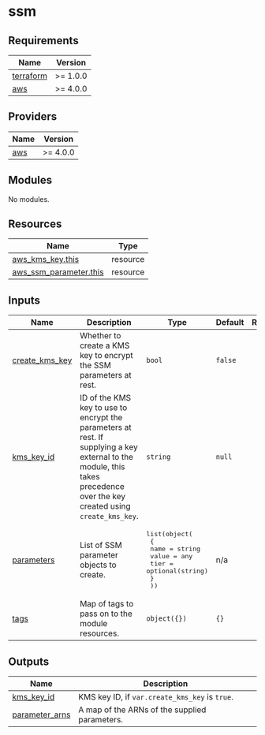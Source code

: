 # ssm

<!-- BEGINNING OF PRE-COMMIT-TERRAFORM DOCS HOOK -->
## Requirements

| Name | Version |
|------|---------|
| <a name="requirement_terraform"></a> [terraform](#requirement\_terraform) | >= 1.0.0 |
| <a name="requirement_aws"></a> [aws](#requirement\_aws) | >= 4.0.0 |

## Providers

| Name | Version |
|------|---------|
| <a name="provider_aws"></a> [aws](#provider\_aws) | >= 4.0.0 |

## Modules

No modules.

## Resources

| Name | Type |
|------|------|
| [aws_kms_key.this](https://registry.terraform.io/providers/hashicorp/aws/latest/docs/resources/kms_key) | resource |
| [aws_ssm_parameter.this](https://registry.terraform.io/providers/hashicorp/aws/latest/docs/resources/ssm_parameter) | resource |

## Inputs

| Name | Description | Type | Default | Required |
|------|-------------|------|---------|:--------:|
| <a name="input_create_kms_key"></a> [create\_kms\_key](#input\_create\_kms\_key) | Whether to create a KMS key to encrypt the SSM parameters at rest. | `bool` | `false` | no |
| <a name="input_kms_key_id"></a> [kms\_key\_id](#input\_kms\_key\_id) | ID of the KMS key to use to encrypt the parameters at rest. If supplying a key external to the module, this takes precedence over the key created using `create_kms_key`. | `string` | `null` | no |
| <a name="input_parameters"></a> [parameters](#input\_parameters) | List of SSM parameter objects to create. | <pre>list(object(<br>    {<br>      name  = string<br>      value = any<br>      tier  = optional(string)<br>    }<br>  ))</pre> | n/a | yes |
| <a name="input_tags"></a> [tags](#input\_tags) | Map of tags to pass on to the module resources. | `object({})` | `{}` | no |

## Outputs

| Name | Description |
|------|-------------|
| <a name="output_kms_key_id"></a> [kms\_key\_id](#output\_kms\_key\_id) | KMS key ID, if `var.create_kms_key` is `true`. |
| <a name="output_parameter_arns"></a> [parameter\_arns](#output\_parameter\_arns) | A map of the ARNs of the supplied parameters. |
<!-- END OF PRE-COMMIT-TERRAFORM DOCS HOOK -->
